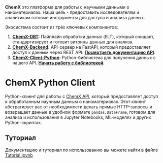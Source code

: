 

**ChemX** это платформа для работы с научными данными о наноматериалах. Наша цель - предоставить исследователям и аналитикам готовые инструменты для доступа и анализа данных.

Экосистема состоит из трёх ключевых компонентов:

1.   **[ChemX-DBT](https://github.com/ai-chem/ChemX-dbt):** Пайплайн обработки данных (ELT), который очищает, стандартизирует и готовит витрины данных для анализа.
2.   **[ChemX-Backend](https://github.com/ai-chem/ChemX-backend):** API-сервер на FastAPI, который предоставляет доступ к данным через REST API. [**Посмотреть документацию API**](https://chemx-backend.onrender.com/docs).
3.   **[ChemX-Client-Python](https://github.com/ai-chem/chemx-client-python):** Python-библиотека для получения данных с нашего API. [**Начать работу с библиотекой**](https://github.com/ai-chem/chemx-client-python/blob/main/Tutorial.ipynb).

# ChemX Python Client
Python-клиент для работы с [ChemX API](https://chemx-backend.onrender.com/docs), который предоставляет доступ к обработанным научным данным о наноматериалах.
Этот клиент абстрагирует вас от необходимости делать прямые HTTP-запросы и возвращает данные в удобном формате `pandas.DataFrame`, готовом для анализа и использования в Jupyter Notebooks, ML-моделях и других Python-скриптах.

## Туториал
Документацию и туториал по использованию вы можете найти в файле [Tutorial.ipynb](Tutorial.ipynb)

